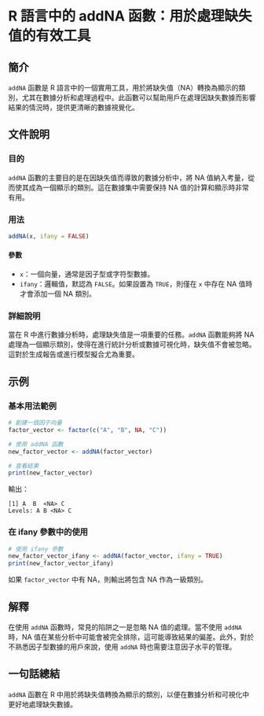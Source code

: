 <!--
Meta Description: # R 語言中的 addNA 函數：用於處理缺失值的有效工具 ## 簡介 `addNA` 函數是 R 語言中的一個實用工具，用於將缺失值（NA）轉換為顯示的類別，尤其在數據分析和處理過程中。此函數可以幫助用戶在處理因缺失數據而影響結果的情況時，提供更清晰的數據視覺化。 ## 文件說明 ### 目的 ...
Meta Keywords: addna, ifany, factor_vector, false, true
-->

# R 語言中的 addNA 函數：用於處理缺失值的有效工具

## 簡介
`addNA` 函數是 R 語言中的一個實用工具，用於將缺失值（NA）轉換為顯示的類別，尤其在數據分析和處理過程中。此函數可以幫助用戶在處理因缺失數據而影響結果的情況時，提供更清晰的數據視覺化。

## 文件說明

### 目的
`addNA` 函數的主要目的是在因缺失值而導致的數據分析中，將 NA 值納入考量，從而使其成為一個顯示的類別。這在數據集中需要保持 NA 值的計算和顯示時非常有用。

### 用法
```R
addNA(x, ifany = FALSE)
```

#### 參數
- `x`：一個向量，通常是因子型或字符型數據。
- `ifany`：邏輯值，默認為 `FALSE`。如果設置為 `TRUE`，則僅在 `x` 中存在 NA 值時才會添加一個 NA 類別。

### 詳細說明
當在 R 中進行數據分析時，處理缺失值是一項重要的任務。`addNA` 函數能夠將 NA 處理為一個顯示類別，使得在進行統計分析或數據可視化時，缺失值不會被忽略。這對於生成報告或進行模型擬合尤為重要。

## 示例

### 基本用法範例
```R
# 創建一個因子向量
factor_vector <- factor(c("A", "B", NA, "C"))

# 使用 addNA 函數
new_factor_vector <- addNA(factor_vector)

# 查看結果
print(new_factor_vector)
```
輸出：
```
[1] A  B  <NA> C 
Levels: A B <NA> C
```

### 在 ifany 參數中的使用
```R
# 使用 ifany 參數
new_factor_vector_ifany <- addNA(factor_vector, ifany = TRUE)
print(new_factor_vector_ifany)
```
如果 `factor_vector` 中有 NA，則輸出將包含 NA 作為一級類別。

## 解釋
在使用 `addNA` 函數時，常見的陷阱之一是忽略 NA 值的處理。當不使用 `addNA` 時，NA 值在某些分析中可能會被完全排除，這可能導致結果的偏差。此外，對於不熟悉因子型數據的用戶來說，使用 `addNA` 時也需要注意因子水平的管理。

## 一句話總結
`addNA` 函數在 R 中用於將缺失值轉換為顯示的類別，以便在數據分析和可視化中更好地處理缺失數據。